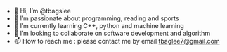 - 👋 Hi, I’m @tbagslee
- 👀 I’m passionate about programming, reading and sports
- 🌱 I’m currently learning C++, python and machine learning
- 💞️ I’m looking to collaborate on software development and algorithm
- 📫 How to reach me : please contact me by email tbaglee7@gmail.com

<!---
tbagslee/tbagslee is a ✨ special ✨ repository because its `README.md` (this file) appears on your GitHub profile.
You can click the Preview link to take a look at your changes.
--->
